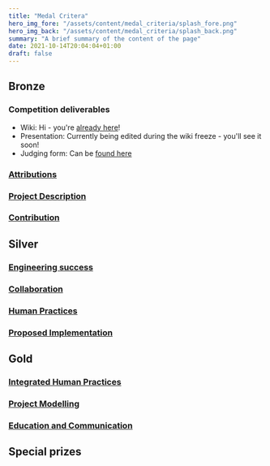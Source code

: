 ```yaml
---
title: "Medal Critera"
hero_img_fore: "/assets/content/medal_criteria/splash_fore.png"
hero_img_back: "/assets/content/medal_criteria/splash_back.png"
summary: "A brief summary of the content of the page"
date: 2021-10-14T20:04:04+01:00
draft: false
---
```


## Bronze

### Competition deliverables

- Wiki: Hi - you're [already here](https://2021.igem.org/Team:Warwick)!
- Presentation: Currently being edited during the wiki freeze - you'll see it soon!
- Judging form: Can be [found here](https://igem.org/2021_Judging_Form?id=3752)

### [Attributions]((https://2021.igem.org/Team:Warwick/Attributions))

### [Project Description](https://2021.igem.org/Team:Warwick/Description)

### [Contribution](https://2021.igem.org/Team:Warwick/Contribution)

## Silver

### [Engineering success](https://2021.igem.org/Team:Warwick/Engineering)

### [Collaboration](https://2021.igem.org/Team:Warwick/Collaborations)

### [Human Practices](https://2021.igem.org/Team:Warwick/Human_Practices)

### [Proposed Implementation](https://2021.igem.org/Team:Warwick/Implementation)

## Gold

### [Integrated Human Practices](https://2021.igem.org/Team:Warwick/Human_Practices)

### [Project Modelling](https://2021.igem.org/Team:Warwick/Model)

### [Education and Communication](https://2021.igem.org/Team:Warwick/Communication)

## Special prizes
